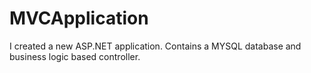 ﻿# MVCApplication
 
 I created a new ASP.NET application. 
 Contains a MYSQL database and business logic based controller. 
